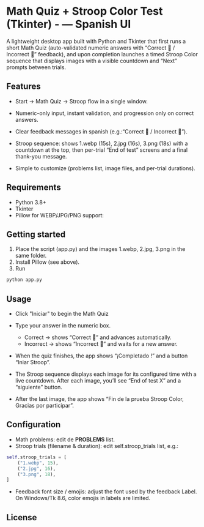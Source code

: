 # Math Quiz + Stroop Color Test (Tkinter) - — Spanish UI
A lightweight desktop app built with Python and Tkinter that first runs a short Math Quiz (auto-validated numeric answers with “Correct 🙂 / Incorrect 🙁” feedback), and upon completion launches a timed Stroop Color sequence that displays images with a visible countdown and “Next” prompts between trials.

## Features 
* Start → Math Quiz → Stroop flow in a single window.

* Numeric-only input, instant validation, and progression only on correct answers.

* Clear feedback messages in spanish (e.g.:“Correct 🙂 / Incorrect 🙁”).

* Stroop sequence: shows 1.webp (15s), 2.jpg (16s), 3.png (18s) with a countdown at the top, then per-trial “End of test” screens and a final thank-you message.

* Simple to customize (problems list, image files, and per-trial durations).

## Requirements
* Python 3.8+
* Tkinter
* Pillow for WEBP/JPG/PNG support:

## Getting started 
1. Place the script (app.py) and the images 1.webp, 2.jpg, 3.png in the same folder.
2. Install Pillow (see above).
3. Run

``` bash
python app.py

```

## Usage 
- Click "Iniciar" to begin the Math Quiz
- Type your answer in the numeric box.
    - Correct → shows “Correct 🙂” and advances automatically.
    - Incorrect → shows “Incorrect 🙁” and waits for a new answer.

- When the quiz finishes, the app shows “¡Completado !” and a button “Iniar Stroop”.

- The Stroop sequence displays each image for its configured time with a live countdown. After each image, you’ll see “End of test X” and a “siguiente” button.

- After the last image, the app shows “Fin de la prueba Stroop Color, Gracias por participar”.

## Configuration
- Math problems: edit de **PROBLEMS** list.
- Stroop trials (filename & duration): edit self.stroop_trials list, e.g.:
```python
self.stroop_trials = [
    ("1.webp", 15),
    ("2.jpg", 16),
    ("3.png", 18),
]
```
- Feedback font size / emojis: adjust the font used by the feedback Label. On Windows/Tk 8.6, color emojis in labels are limited.

## License
